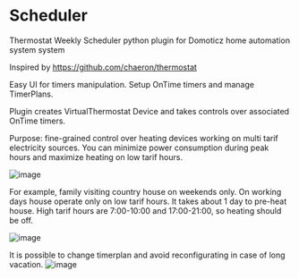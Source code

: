 # Scheduler
Thermostat Weekly Scheduler python plugin for Domoticz home automation system system

Inspired by https://github.com/chaeron/thermostat

Easy UI for timers manipulation. Setup OnTime timers and manage TimerPlans. 

Plugin creates VirtualThermostat Device and takes controls over associated OnTime timers.

Purpose: fine-grained control over heating devices working on multi tarif electricity sources.
You can minimize power consumption during peak hours and maximize heating on low tarif hours.

![image](https://user-images.githubusercontent.com/3448931/104951516-b84da580-59d3-11eb-9352-81169976b1df.png)

For example, family visiting country house on weekends only. On working days house operate only on low tarif hours.
It takes about 1 day to pre-heat house. High tarif hours are 7:00-10:00 and 17:00-21:00, so heating should be off.

![image](https://user-images.githubusercontent.com/3448931/104951409-7cb2db80-59d3-11eb-800f-d5d5e4ebc532.png)

It is possible to change timerplan and avoid reconfigurating in case of long vacation.
![image](https://user-images.githubusercontent.com/3448931/104952298-3e1e2080-59d5-11eb-8573-70804173ab34.png)
